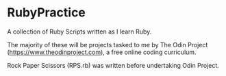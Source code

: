 # RubyPractice

A collection of Ruby Scripts written as I learn Ruby. 

The majority of these will be projects tasked to me by The Odin Project (https://www.theodinproject.com), a free online coding curriculum. 

Rock Paper Scissors (RPS.rb) was written before undertaking Odin Project.
